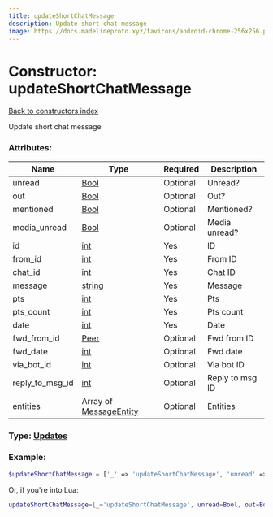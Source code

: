```yaml
---
title: updateShortChatMessage
description: Update short chat message
image: https://docs.madelineproto.xyz/favicons/android-chrome-256x256.png
---
```

# Constructor: updateShortChatMessage  
[Back to constructors index](index.md)



Update short chat message

### Attributes:

| Name     |    Type       | Required | Description |
|----------|---------------|----------|-------------|
|unread|[Bool](../types/Bool.md) | Optional|Unread?|
|out|[Bool](../types/Bool.md) | Optional|Out?|
|mentioned|[Bool](../types/Bool.md) | Optional|Mentioned?|
|media\_unread|[Bool](../types/Bool.md) | Optional|Media unread?|
|id|[int](../types/int.md) | Yes|ID|
|from\_id|[int](../types/int.md) | Yes|From ID|
|chat\_id|[int](../types/int.md) | Yes|Chat ID|
|message|[string](../types/string.md) | Yes|Message|
|pts|[int](../types/int.md) | Yes|Pts|
|pts\_count|[int](../types/int.md) | Yes|Pts count|
|date|[int](../types/int.md) | Yes|Date|
|fwd\_from\_id|[Peer](../types/Peer.md) | Optional|Fwd from ID|
|fwd\_date|[int](../types/int.md) | Optional|Fwd date|
|via\_bot\_id|[int](../types/int.md) | Optional|Via bot ID|
|reply\_to\_msg\_id|[int](../types/int.md) | Optional|Reply to msg ID|
|entities|Array of [MessageEntity](../types/MessageEntity.md) | Optional|Entities|



### Type: [Updates](../types/Updates.md)


### Example:

```php
$updateShortChatMessage = ['_' => 'updateShortChatMessage', 'unread' => Bool, 'out' => Bool, 'mentioned' => Bool, 'media_unread' => Bool, 'id' => int, 'from_id' => int, 'chat_id' => int, 'message' => 'string', 'pts' => int, 'pts_count' => int, 'date' => int, 'fwd_from_id' => Peer, 'fwd_date' => int, 'via_bot_id' => int, 'reply_to_msg_id' => int, 'entities' => [MessageEntity, MessageEntity]];
```  


Or, if you're into Lua:

```lua
updateShortChatMessage={_='updateShortChatMessage', unread=Bool, out=Bool, mentioned=Bool, media_unread=Bool, id=int, from_id=int, chat_id=int, message='string', pts=int, pts_count=int, date=int, fwd_from_id=Peer, fwd_date=int, via_bot_id=int, reply_to_msg_id=int, entities={MessageEntity}}

```


